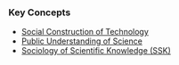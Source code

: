 ### Key Concepts
+ [Social Construction of Technology](Social%20Construction%20of%20Technology.md)
+ [Public Understanding of Science](Public%20Understanding%20of%20Science.md)
+ [Sociology of Scientific Knowledge (SSK)](Sociology%20of%20Scientific%20Knowledge%20(SSK).md)
